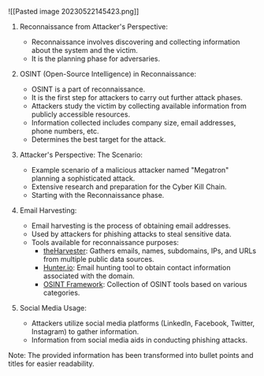 
![[Pasted image 20230522145423.png]]
1. Reconnaissance from Attacker's Perspective:
   - Reconnaissance involves discovering and collecting information about the system and the victim.
   - It is the planning phase for adversaries.

2. OSINT (Open-Source Intelligence) in Reconnaissance:
   - OSINT is a part of reconnaissance.
   - It is the first step for attackers to carry out further attack phases.
   - Attackers study the victim by collecting available information from publicly accessible resources.
   - Information collected includes company size, email addresses, phone numbers, etc.
   - Determines the best target for the attack.

3. Attacker's Perspective: The Scenario:
   - Example scenario of a malicious attacker named "Megatron" planning a sophisticated attack.
   - Extensive research and preparation for the Cyber Kill Chain.
   - Starting with the Reconnaissance phase.

4. Email Harvesting:
   - Email harvesting is the process of obtaining email addresses.
   - Used by attackers for phishing attacks to steal sensitive data.
   - Tools available for reconnaissance purposes:
     - [theHarvester](https://github.com/laramies/theHarvester): Gathers emails, names, subdomains, IPs, and URLs from multiple public data sources.
     - [Hunter.io](https://hunter.io/): Email hunting tool to obtain contact information associated with the domain.
     - [OSINT Framework](https://osintframework.com/): Collection of OSINT tools based on various categories.

5. Social Media Usage:
   - Attackers utilize social media platforms (LinkedIn, Facebook, Twitter, Instagram) to gather information.
   - Information from social media aids in conducting phishing attacks.

Note: The provided information has been transformed into bullet points and titles for easier readability.